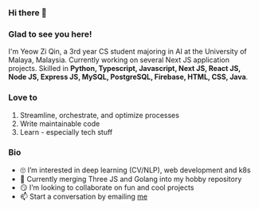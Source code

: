 <!-- <img height="180rem" width="100%" src="https://github.com/halfrost/halfrost/blob/master/icons/header_.png?raw=true" /> -->

### Hi there 👋 
<!-- ![visitors](https://visitor-badge.glitch.me/badge?page_id=page.id) -->

### Glad to see you here! 

I'm Yeow Zi Qin, a 3rd year CS student majoring in AI at the University of Malaya, Malaysia. Currently working on several Next JS application projects. Skilled in <strong>Python, Typescript, Javascript, Next JS, React JS, Node JS, Express JS, MySQL, PostgreSQL, Firebase, HTML, CSS, Java</strong>. 

### Love to

1. Streamline, orchestrate, and optimize processes
2. Write maintainable code
3. Learn - especially tech stuff

### Bio

<ul>
<li> 🙄 I’m interested in deep learning (CV/NLP), web development and k8s </li>
<li> 🏁 Currently merging Three JS and Golang into my hobby repository</li>
<li> 😏 I’m looking to collaborate on fun and cool projects </li>
<li> 📫 Start a conversation by emailing <a href="mailto:ziqinyeow@gmail.com">me</a> </li>
</ul>
<br>
